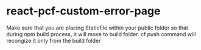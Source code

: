 # react-pcf-custom-error-page

Make sure that you are placing Staticfile within your public folder so that during npm build process, it will move to build folder. cf push command will recongize it only from the build folder
